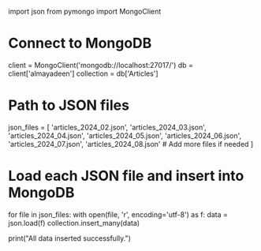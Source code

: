 
import json
from pymongo import MongoClient

# Connect to MongoDB
client = MongoClient('mongodb://localhost:27017/')
db = client['almayadeen']
collection = db['Articles']

# Path to JSON files
json_files = [
    'articles_2024_02.json',
    'articles_2024_03.json',
    'articles_2024_04.json',
    'articles_2024_05.json',
    'articles_2024_06.json',
    'articles_2024_07.json',
    'articles_2024_08.json'
    # Add more files if needed
]

# Load each JSON file and insert into MongoDB
for file in json_files:
    with open(file, 'r', encoding='utf-8') as f:
        data = json.load(f)
        collection.insert_many(data)
        
print("All data inserted successfully.")
